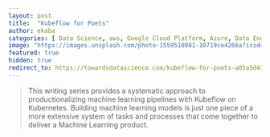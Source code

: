 ```yaml
---
layout: post
title:  "Kubeflow for Poets"
author: ekaba
categories: [ Data Science, aws, Google Cloud Platform, Azure, Data Engineering, Software Engineering ]
image: "https://images.unsplash.com/photo-1559510981-10719ce4266a?ixid=MXwxMjA3fDB8MHxwaG90by1wYWdlfHx8fGVufDB8fHw%3D&ixlib=rb-1.2.1&auto=format&fit=crop&w=1950&q=80"
featured: true
hidden: true
redirect_to: https://towardsdatascience.com/kubeflow-for-poets-a05a5d4158ce
---
```

> This writing series provides a systematic approach to productionalizing machine learning pipelines with Kubeflow on Kubernetes. Building machine learning models is just one piece of a more extensive system of tasks and processes that come together to deliver a Machine Learning product.